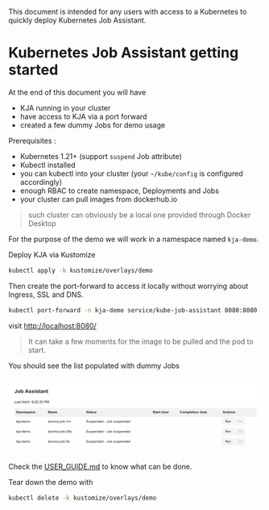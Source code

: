 This document is intended for any users with access to a Kubernetes to quickly
deploy Kubernetes Job Assistant. 

Kubernetes Job Assistant getting started
========================================

At the end of this document you will have 
* KJA running in your cluster
* have access to KJA via a port forward
* created a few dummy Jobs for demo usage

Prerequisites : 
* Kubernetes 1.21+ (support `suspend` Job attribute)
* Kubectl installed
* you can kubectl into your cluster (your `~/kube/config` is configured accordingly)
* enough RBAC to create namespace, Deployments and Jobs
* your cluster can pull images from dockerhub.io 

> such cluster can obviously be a local one provided through Docker Desktop

For the purpose of the demo we will work in a namespace named `kja-demo`.

Deploy KJA via Kustomize 
```bash
kubectl apply -k kustomize/overlays/demo
```

Then create the port-forward to access it locally without worrying about Ingress,
SSL and DNS. 
```bash
kubectl port-forward -n kja-demo service/kube-job-assistant 8080:8080
```
visit [http://localhost:8080/](http://localhost:8080/)

> It can take a few moments for the image to be pulled and the pod to start.

You should see the list populated with dummy Jobs

![kja demo list with dummy jobs](doc/kja_demo.png)

Check the [USER_GUIDE.md](USER_GUIDE.md) to know what can be done. 

Tear down the demo with
```bash
kubectl delete -k kustomize/overlays/demo
```
